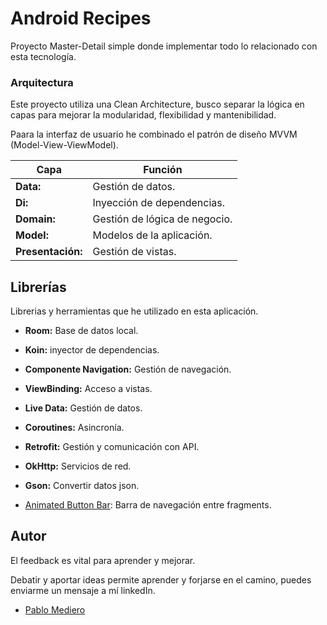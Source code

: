 
# Android Recipes

Proyecto Master-Detail simple donde implementar todo lo relacionado con esta tecnología.


### Arquitectura
Este proyecto utiliza una Clean Architecture, busco separar la lógica en capas para mejorar la modularidad, flexibilidad y mantenibilidad.

Paara la interfaz de usuario he combinado el patrón de diseño MVVM (Model-View-ViewModel).

| **Capa**              | **Función** |
| ---                   | ---       |
| **Data:**             |    Gestión de datos.      |
| **Di:**               |    Inyección de dependencias.    |
| **Domain:**           |    Gestión de lógica de negocio.    |
| **Model:**            |    Modelos de la aplicación.    |
| **Presentación:**     |    Gestión de vistas.    |

## Librerías 
Librerias y herramientas que he utilizado en esta aplicación. 

- **Room:** Base de datos local.

- **Koin:** inyector de dependencias.

- **Componente Navigation:** Gestión de navegación.

- **ViewBinding:** Acceso a vistas.

- **Live Data:** Gestión de datos.

- **Coroutines:** Asincronía.

- **Retrofit:** Gestión y comunicación con API.

- **OkHttp:** Servicios de red.

- **Gson:** Convertir datos json.

- [Animated Button Bar](https://github.com/Droppers/AnimatedBottomBar): Barra de navegación entre fragments.



## Autor
El feedback es vital para aprender y mejorar.

Debatir y aportar ideas permite aprender y forjarse en el camino, puedes enviarme un mensaje a mí linkedIn.
- [Pablo Mediero](https://www.linkedin.com/in/pablo-mediero-mart%C3%ADn/)

